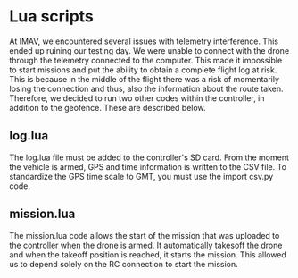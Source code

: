 # Lua scripts

At IMAV, we encountered several issues with telemetry interference. This ended up ruining our testing day. We were unable to connect with the drone through the telemetry connected to the computer. 
This made it impossible to start missions and put the ability to obtain a complete flight log at risk. This is because in the middle of the flight there was a risk of momentarily losing the connection and thus, also the information about the route taken.
Therefore, we decided to run two other codes within the controller, in addition to the geofence. These are described below.

## log.lua

The log.lua file must be added to the controller's SD card. From the moment the vehicle is armed, GPS and time information is written to the CSV file. 
To standardize the GPS time scale to GMT, you must use the import csv.py code.

## mission.lua

The mission.lua code allows the start of the mission that was uploaded to the controller when the drone is armed. It automatically takesoff the drone and when the takeoff position is reached, it starts the mission. This allowed us to depend solely on the RC connection to start the mission.

